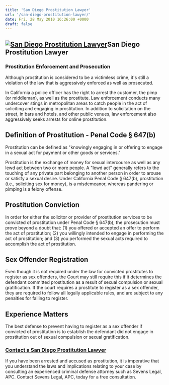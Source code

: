 ```yaml
---
title: 'San Diego Prostitution Lawyer'
url: '/san-diego-prostitution-lawyer/'
date: Fri, 28 May 2010 16:26:00 +0000
draft: false
---
```


[![San Diego Prostitution Lawyer](https://www.sevenslegal.com/wp-content/uploads/2014/12/Samantha-Greene-2-200x300.jpg)](https://www.sevenslegal.com/wp-content/uploads/2014/12/Samantha-Greene-2.jpg)San Diego Prostitution Lawyer
-----------------------------------------------------------------------------------------------------------------------------------------------------------------------------------------------------------------------------------

### Prostitution Enforcement and Prosecution

Although prostitution is considered to be a victimless crime, it's still a violation of the law that is aggressively enforced as well as prosecuted.

In California a police officer has the right to arrest the customer, the pimp (or middleman), as well as the prostitute. Law enforcement conducts many undercover stings in metropolitan areas to catch people in the act of soliciting and engaging in prostitution. In addition to solicitation on the street, in bars and hotels, and other public venues, law enforcement also aggressively seeks arrests for online prostitution.

Definition of Prostitution - Penal Code § 647(b)
------------------------------------------------

Prostitution can be defined as "knowingly engaging in or offering to engage in a sexual act for payment or other goods or services."

Prostitution is the exchange of money for sexual intercourse as well as any lewd act between two or more people. A "lewd act" generally refers to the touching of any private part belonging to another person in order to arouse or satisfy a sexual desire. Under California Penal Code § 647(b), prostitution (i.e., soliciting sex for money), is a misdemeanor, whereas pandering or pimping is a felony offense.

Prostitution Conviction
-----------------------

In order for either the solicitor or provider of prostitution services to be convicted of prostitution under Penal Code § 647(b), the prosecution must prove beyond a doubt that: (1) you offered or accepted an offer to perform the act of prostitution; (2) you willingly intended to engage in performing the act of prostitution; and (3) you performed the sexual acts required to accomplish the act of prostitution.

Sex Offender Registration
-------------------------

Even though it is not required under the law for convicted prostitutes to register as sex offenders, the Court may still require this if it determines the defendant committed prostitution as a result of sexual compulsion or sexual gratification. If the court requires a prostitute to register as a sex offender, they are required to follow all legally applicable rules, and are subject to any penalties for failing to register.

Experience Matters
------------------

The best defense to prevent having to register as a sex offender if convicted of prostitution is to establish the defendant did not engage in prostitution out of sexual compulsion or sexual gratification.

### [Contact a San Diego Prostitution Lawyer](#contact)

If you have been arrested and accused as prostitution, it is imperative that you understand the laws and implications relating to your case by consulting an experienced criminal defense attorney such as Sevens Legal, APC. Contact Sevens Legal, APC, today for a free consultation.